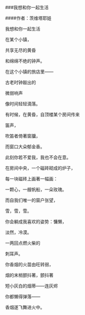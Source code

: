 ###我想和你一起生活

####作者：茨维塔耶娃

我想和你一起生活

在某个小镇，

共享无尽的黄昏

和绵绵不绝的钟声。

在这个小镇的旅店里——

古老时钟敲出的

微弱响声

像时间轻轻滴落。

有时候，在黄昏，自顶楼某个房间传来

笛声，

吹笛者倚著窗牖，

而窗口大朵郁金香。

此刻你若不爱我，我也不会在意。

在房间中央，一个磁砖砌成的炉子，

每一块磁砖上画著一幅画：

一颗心，一艘帆船，一朵玫瑰。

而自我们唯一的窗户张望，

雪，雪，雪。

你会躺成我喜欢的姿势：慵懒，

淡然，冷漠。

一两回点燃火柴的

刺耳声。

你香烟的火苗由旺转弱，

烟的末梢颤抖著，颤抖著

短小灰白的烟蒂——连灰烬

你都懒得弹落——

香烟遂飞舞进火中。